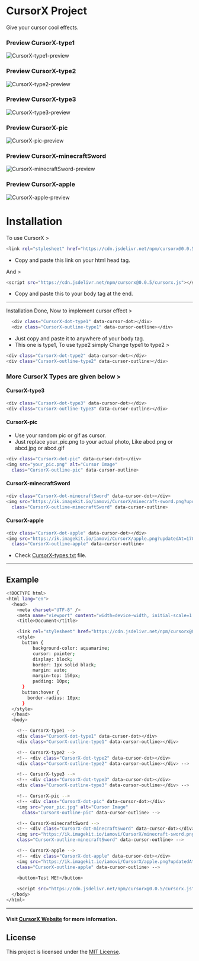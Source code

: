 # CursorX Project
Give your cursor cool effects.

### Preview CursorX-type1

![CursorX-type1-preview](https://ik.imagekit.io/iamovi/CursorX/preview/preview-CursorX-type1.gif?updatedAt=1700934757810)

### Preview CursorX-type2

![CursorX-type2-preview](https://ik.imagekit.io/iamovi/CursorX/preview/preview-CursorX-type2.gif?updatedAt=1700934758665)

### Preview CursorX-type3

![CursorX-type3-preview](https://ik.imagekit.io/iamovi/CursorX/preview/preview-CursorX-type3.gif?updatedAt=1700934758694)

### Preview CursorX-pic

![CursorX-pic-preview](https://ik.imagekit.io/iamovi/CursorX/preview/preview-CursorX-pic.gif?updatedAt=1700934758696)

### Preview CursorX-minecraftSword

![CursorX-minecraftSword-preview](https://ik.imagekit.io/iamovi/CursorX/preview/preview-CursorX-minecraftSword.gif?updatedAt=1700934758658)

### Preview CursorX-apple

![CursorX-apple-preview](https://ik.imagekit.io/iamovi/CursorX/preview/preview-CursorX-apple.gif?updatedAt=1700934758713)

# Installation

To use CursorX >
```bash
<link rel="stylesheet" href="https://cdn.jsdelivr.net/npm/cursorx@0.0.5/cursorx-style.css">
```
- Copy and paste this link on your html head tag.

And >
```bash
<script src="https://cdn.jsdelivr.net/npm/cursorx@0.0.5/cursorx.js"></script>
```
- Copy and paste this to your body tag at the end.
---
Installation Done, Now to implement cursor effect > 
```bash
  <div class="CursorX-dot-type1" data-cursor-dot></div>
  <div class="CursorX-outline-type1" data-cursor-outline></div>
```
- Just copy and paste it to anywhere of your body tag.
- This one is type1, To use type2 simply Change type1 to type2 >
```bash
<div class="CursorX-dot-type2" data-cursor-dot></div>
<div class="CursorX-outline-type2" data-cursor-outline></div>
```
### More CursorX Types are given below >

#### CursorX-type3
```bash
<div class="CursorX-dot-type3" data-cursor-dot></div>
<div class="CursorX-outline-type3" data-cursor-outline></div>
```
#### CursorX-pic
- Use your random pic or gif as cursor.
- Just replace your_pic.png to your actual photo, Like abcd.png or abcd.jpg or abcd.gif
```bash
<div class="CursorX-dot-pic" data-cursor-dot></div>
<img src="your_pic.png" alt="Cursor Image" 
  class="CursorX-outline-pic" data-cursor-outline>
```
#### CursorX-minecraftSword
```bash
<div class="CursorX-dot-minecraftSword" data-cursor-dot></div>
<img src="https://ik.imagekit.io/iamovi/CursorX/minecraft-sword.png?updatedAt=1700926782092" alt="Cursor Image" 
  class="CursorX-outline-minecraftSword" data-cursor-outline>
```
#### CursorX-apple
```bash
<div class="CursorX-dot-apple" data-cursor-dot></div>
<img src="https://ik.imagekit.io/iamovi/CursorX/apple.png?updatedAt=1700931158158" alt="Cursor Image" 
  class="CursorX-outline-apple" data-cursor-outline>
```
- Check [CursorX-types.txt](https://github.com/iamovi/CursorX/blob/main/CursorX-types.txt) file.

--- 

## Example
```bash
<!DOCTYPE html>
<html lang="en">
  <head>
    <meta charset="UTF-8" />
    <meta name="viewport" content="width=device-width, initial-scale=1.0" />
    <title>Document</title>

    <link rel="stylesheet" href="https://cdn.jsdelivr.net/npm/cursorx@0.0.5/cursorx-style.css">    
    <style>
      button {
          background-color: aquamarine;
          cursor: pointer;
          display: block;
          border: 1px solid black;
          margin: auto;
          margin-top: 150px;
          padding: 10px;
      }
      button:hover {
        border-radius: 10px;
      }
  </style>
  </head>
  <body>

    <!-- CursorX-type1 -->
    <div class="CursorX-dot-type1" data-cursor-dot></div>
    <div class="CursorX-outline-type1" data-cursor-outline></div>

    <!-- CursorX-type2 -->
    <!-- <div class="CursorX-dot-type2" data-cursor-dot></div>
    <div class="CursorX-outline-type2" data-cursor-outline></div> -->

    <!-- CursorX-type3 -->
    <!-- <div class="CursorX-dot-type3" data-cursor-dot></div>
    <div class="CursorX-outline-type3" data-cursor-outline></div> -->

    <!-- CursorX-pic -->
    <!-- <div class="CursorX-dot-pic" data-cursor-dot></div>
    <img src="your_pic.jpg" alt="Cursor Image" 
      class="CursorX-outline-pic" data-cursor-outline> -->    

    <!-- CursorX-minecraftSword -->
    <!-- <div class="CursorX-dot-minecraftSword" data-cursor-dot></div>
    <img src="https://ik.imagekit.io/iamovi/CursorX/minecraft-sword.png?updatedAt=1700926782092" alt="Cursor Image" 
    class="CursorX-outline-minecraftSword" data-cursor-outline> -->     

    <!-- CursorX-apple -->
    <!-- <div class="CursorX-dot-apple" data-cursor-dot></div>
    <img src="https://ik.imagekit.io/iamovi/CursorX/apple.png?updatedAt=1700931158158" alt="Cursor Image" 
    class="CursorX-outline-apple" data-cursor-outline> -->       

    <button>Test ME!</button>
    
    <script src="https://cdn.jsdelivr.net/npm/cursorx@0.0.5/cursorx.js"></script>
  </body>
</html>
```

---

#### Visit [CursorX Website](https://iamovi.github.io/CursorX/) for more information.

## License

This project is licensed under the [MIT License](LICENSE).